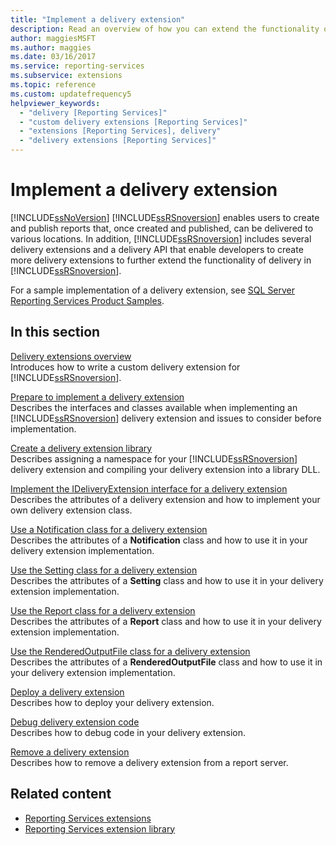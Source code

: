 ```yaml
---
title: "Implement a delivery extension"
description: Read an overview of how you can extend the functionality of delivery in Reporting Services by implementing a custom delivery extension.
author: maggiesMSFT
ms.author: maggies
ms.date: 03/16/2017
ms.service: reporting-services
ms.subservice: extensions
ms.topic: reference
ms.custom: updatefrequency5
helpviewer_keywords:
  - "delivery [Reporting Services]"
  - "custom delivery extensions [Reporting Services]"
  - "extensions [Reporting Services], delivery"
  - "delivery extensions [Reporting Services]"
---
```

# Implement a delivery extension
  [!INCLUDE[ssNoVersion](../../../includes/ssnoversion-md.md)] [!INCLUDE[ssRSnoversion](../../../includes/ssrsnoversion-md.md)] enables users to create and publish reports that, once created and published, can be delivered to various locations. In addition, [!INCLUDE[ssRSnoversion](../../../includes/ssrsnoversion-md.md)] includes several delivery extensions and a delivery API that enable developers to create more delivery extensions to further extend the functionality of delivery in [!INCLUDE[ssRSnoversion](../../../includes/ssrsnoversion-md.md)].  
  
 For a sample implementation of a delivery extension, see [SQL Server Reporting Services Product Samples](https://go.microsoft.com/fwlink/?LinkId=177889).  
  
## In this section  
 [Delivery extensions overview](../../../reporting-services/extensions/delivery-extension/delivery-extensions-overview.md)  
 Introduces how to write a custom delivery extension for [!INCLUDE[ssRSnoversion](../../../includes/ssrsnoversion-md.md)].  
  
 [Prepare to implement a delivery extension](../../../reporting-services/extensions/delivery-extension/preparing-to-implement-a-delivery-extension.md)  
 Describes the interfaces and classes available when implementing an [!INCLUDE[ssRSnoversion](../../../includes/ssrsnoversion-md.md)] delivery extension and issues to consider before implementation.  
  
 [Create a delivery extension library](../../../reporting-services/extensions/delivery-extension/creating-a-delivery-extension-library.md)  
 Describes assigning a namespace for your [!INCLUDE[ssRSnoversion](../../../includes/ssrsnoversion-md.md)] delivery extension and compiling your delivery extension into a library DLL.  
  
 [Implement the IDeliveryExtension interface for a delivery extension](../../../reporting-services/extensions/delivery-extension/implementing-the-ideliveryextension-interface-for-a-delivery-extension.md)  
 Describes the attributes of a delivery extension and how to implement your own delivery extension class.  
  
 [Use a Notification class for a delivery extension](../../../reporting-services/extensions/delivery-extension/using-a-notification-class-for-a-delivery-extension.md)  
 Describes the attributes of a **Notification** class and how to use it in your delivery extension implementation.  
  
 [Use the Setting class for a delivery extension](../../../reporting-services/extensions/delivery-extension/using-the-setting-class-for-a-delivery-extension.md)  
 Describes the attributes of a **Setting** class and how to use it in your delivery extension implementation.  
  
 [Use the Report class for a delivery extension](../../../reporting-services/extensions/delivery-extension/using-the-report-class-for-a-delivery-extension.md)  
 Describes the attributes of a **Report** class and how to use it in your delivery extension implementation.  
  
 [Use the RenderedOutputFile class for a delivery extension](../../../reporting-services/extensions/delivery-extension/using-the-renderedoutputfile-class-for-a-delivery-extension.md)  
 Describes the attributes of a **RenderedOutputFile** class and how to use it in your delivery extension implementation.  
  
 [Deploy a delivery extension](../../../reporting-services/extensions/delivery-extension/deploying-a-delivery-extension.md)  
 Describes how to deploy your delivery extension.  
  
 [Debug delivery extension code](../../../reporting-services/extensions/delivery-extension/debugging-delivery-extension-code.md)  
 Describes how to debug code in your delivery extension.  
  
 [Remove a delivery extension](../../../reporting-services/extensions/delivery-extension/removing-a-delivery-extension.md)  
 Describes how to remove a delivery extension from a report server.  
  
## Related content

- [Reporting Services extensions](../../../reporting-services/extensions/reporting-services-extensions.md)   
- [Reporting Services extension library](../../../reporting-services/extensions/reporting-services-extension-library.md)  
  
  
